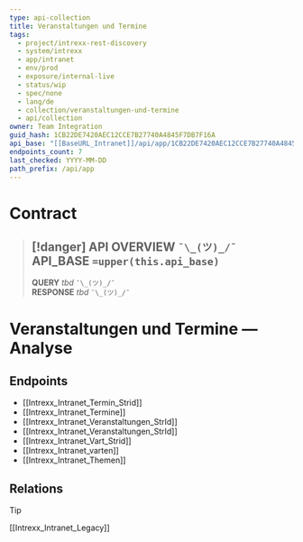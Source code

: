 ```yaml
---
type: api-collection
title: Veranstaltungen und Termine
tags:
  - project/intrexx-rest-discovery
  - system/intrexx
  - app/intranet
  - env/prod
  - exposure/internal-live
  - status/wip
  - spec/none
  - lang/de
  - collection/veranstaltungen-und-termine
  - api/collection
owner: Team Integration
guid_hash: 1CB22DE7420AEC12CCE7B27740A4845F7DB7F16A
api_base: "[[BaseURL_Intranet]]/api/app/1CB22DE7420AEC12CCE7B27740A4845F7DB7F16A"
endpoints_count: 7
last_checked: YYYY-MM-DD
path_prefix: /api/app
---
```




#  Contract

> [!danger] API OVERVIEW `¯\_(ツ)_/¯`
> **API_BASE** `=upper(this.api_base)`
> ---
> **QUERY** _tbd_ `¯\_(ツ)_/¯`  
> **RESPONSE** _tbd_ `¯\_(ツ)_/¯`

# Veranstaltungen und Termine — Analyse

## Endpoints
- [[Intrexx_Intranet_Termin_Strid]]
- [[Intrexx_Intranet_Termine]]
- [[Intrexx_Intranet_Veranstaltungen_StrId]]
- [[Intrexx_Intranet_Veranstaltungen_StrId]]
- [[Intrexx_Intranet_Vart_Strid]]
- [[Intrexx_Intranet_varten]]
- [[Intrexx_Intranet_Themen]]


## Relations
> [!tip]
> [[Intrexx_Intranet_Legacy]]

